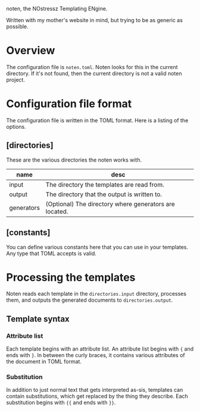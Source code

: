 noten, the NOstressz Templating ENgine.

Written with my mother's website in mind, but trying to be as generic
as possible.

# Overview
The configuration file is `noten.toml`.
Noten looks for this in the current directory.
If it's not found, then the current directory is not a valid noten project.

# Configuration file format
The configuration file is written in the TOML format.
Here is a listing of the options.

## [directories]
These are the various directories the noten works with.

name       | desc
---------- | ---
input      | The directory the templates are read from.
output     | The directory that the output is written to.
generators | (Optional) The directory where generators are located.

## [constants]
You can define various constants here that you can use in your templates.
Any type that TOML accepts is valid.

# Processing the templates
Noten reads each template in the `directories.input` directory, processes them,
and outputs the generated documents to `directories.output`.

## Template syntax
### Attribute list
Each template begins with an attribute list.
An attribute list begins with `{` and ends with `}`.
In between the curly braces, it contains various attributes of the document
in TOML format.
### Substitution
In addition to just normal text that gets interpreted as-sis, templates can
contain substitutions, which get replaced by the thing they describe.
Each substitution begins with `{{` and ends with `}}`.
